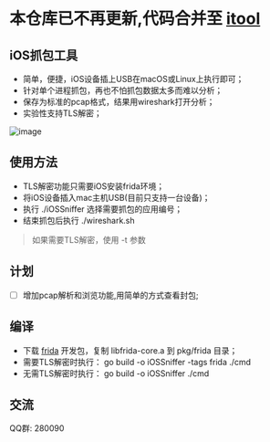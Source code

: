 # 本仓库已不再更新,代码合并至 [itool](https://github.com/gofmt/itool)



## iOS抓包工具
* 简单，便捷，iOS设备插上USB在macOS或Linux上执行即可；
* 针对单个进程抓包，再也不怕抓包数据太多而难以分析；
* 保存为标准的pcap格式，结果用wireshark打开分析；
* 实验性支持TLS解密；

![image](iOSSniffer.gif)

## 使用方法
* TLS解密功能只需要iOS安装frida环境；
* 将iOS设备插入mac主机USB(目前只支持一台设备)；
* 执行 ./iOSSniffer 选择需要抓包的应用编号；
* 结束抓包后执行 ./wireshark.sh
> 如果需要TLS解密，使用 -t 参数

## 计划
- [ ] 增加pcap解析和浏览功能,用简单的方式查看封包;

## 编译
* 下载 [frida](https://github.com/frida/frida/releases) 开发包，复制 libfrida-core.a 到 pkg/frida 目录；
* 需要TLS解密时执行： go build -o iOSSniffer -tags frida ./cmd
* 无需TLS解密时执行： go build -o iOSSniffer ./cmd

## 交流
QQ群: 280090

